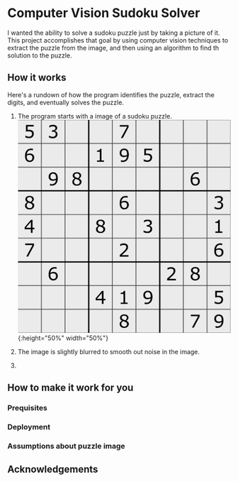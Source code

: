 # Computer Vision Sudoku Solver
I wanted the ability to solve a sudoku puzzle just by taking a picture of it.  This project accomplishes that goal by using computer vision techniques to extract the puzzle from the image, and then using an algorithm to find th solution to the puzzle.

## How it works
Here's a rundown of how the program identifies the puzzle, extract the digits, and eventually solves the puzzle.
1. The program starts with a image of a sudoku puzzle.
![Alt text](https://github.com/davidjevans/sudoku_solver/blob/master/explanation_images/original.png){:height="50%" width="50%"}

2. The image is slightly blurred to smooth out noise in the image.
3.
## How to make it work for you
### Prequisites
### Deployment
### Assumptions about puzzle image

## Acknowledgements

